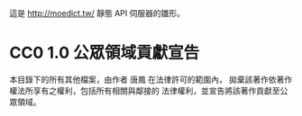 這是 http://moedict.tw/ 靜態 API 伺服器的雛形。

# CC0 1.0 公眾領域貢獻宣告

本目錄下的所有其他檔案，由作者 唐鳳 在法律許可的範圍內，
拋棄該著作依著作權法所享有之權利，包括所有相關與鄰接的
法律權利，並宣告將該著作貢獻至公眾領域。
